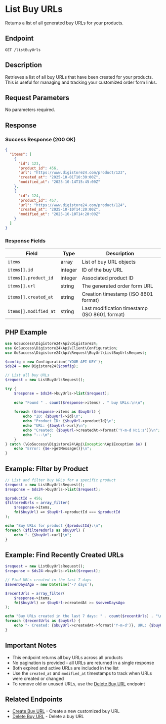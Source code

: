 # List Buy URLs

Returns a list of all generated buy URLs for your products.

## Endpoint

`GET /listBuyUrls`

## Description

Retrieves a list of all buy URLs that have been created for your products. This is useful for managing and tracking your customized order form links.

## Request Parameters

No parameters required.

## Response

### Success Response (200 OK)

```json
{
  "items": [
    {
      "id": 123,
      "product_id": 456,
      "url": "https://www.digistore24.com/product/123",
      "created_at": "2025-10-01T10:30:00Z",
      "modified_at": "2025-10-14T15:45:00Z"
    },
    {
      "id": 124,
      "product_id": 457,
      "url": "https://www.digistore24.com/product/124",
      "created_at": "2025-10-10T14:20:00Z",
      "modified_at": "2025-10-10T14:20:00Z"
    }
  ]
}
```

### Response Fields

| Field | Type | Description |
|-------|------|-------------|
| `items` | array | List of buy URL objects |
| `items[].id` | integer | ID of the buy URL |
| `items[].product_id` | integer | Associated product ID |
| `items[].url` | string | The generated order form URL |
| `items[].created_at` | string | Creation timestamp (ISO 8601 format) |
| `items[].modified_at` | string | Last modification timestamp (ISO 8601 format) |

## PHP Example

```php
use GoSuccess\Digistore24\Api\Digistore24;
use GoSuccess\Digistore24\Api\Client\Configuration;
use GoSuccess\Digistore24\Api\Request\BuyUrl\ListBuyUrlsRequest;

$config = new Configuration('YOUR-API-KEY');
$ds24 = new Digistore24($config);

// List all buy URLs
$request = new ListBuyUrlsRequest();

try {
    $response = $ds24->buyUrls->list($request);
    
    echo "Found " . count($response->items) . " buy URLs:\n\n";
    
    foreach ($response->items as $buyUrl) {
        echo "ID: {$buyUrl->id}\n";
        echo "Product ID: {$buyUrl->productId}\n";
        echo "URL: {$buyUrl->url}\n";
        echo "Created: {$buyUrl->createdAt->format('Y-m-d H:i:s')}\n";
        echo "---\n";
    }
} catch (\GoSuccess\Digistore24\Api\Exception\ApiException $e) {
    echo "Error: {$e->getMessage()}\n";
}
```

## Example: Filter by Product

```php
// List and filter buy URLs for a specific product
$request = new ListBuyUrlsRequest();
$response = $ds24->buyUrls->list($request);

$productId = 456;
$filteredUrls = array_filter(
    $response->items, 
    fn($buyUrl) => $buyUrl->productId === $productId
);

echo "Buy URLs for product {$productId}:\n";
foreach ($filteredUrls as $buyUrl) {
    echo "- {$buyUrl->url}\n";
}
```

## Example: Find Recently Created URLs

```php
$request = new ListBuyUrlsRequest();
$response = $ds24->buyUrls->list($request);

// Find URLs created in the last 7 days
$sevenDaysAgo = new DateTime('-7 days');

$recentUrls = array_filter(
    $response->items,
    fn($buyUrl) => $buyUrl->createdAt >= $sevenDaysAgo
);

echo "Buy URLs created in the last 7 days: " . count($recentUrls) . "\n";
foreach ($recentUrls as $buyUrl) {
    echo "- Created: {$buyUrl->createdAt->format('Y-m-d')}, URL: {$buyUrl->url}\n";
}
```

## Important Notes

- This endpoint returns all buy URLs across all products
- No pagination is provided - all URLs are returned in a single response
- Both expired and active URLs are included in the list
- Use the `created_at` and `modified_at` timestamps to track when URLs were created or changed
- To remove old or unused URLs, use the [Delete Buy URL](deleteBuyUrl.md) endpoint

## Related Endpoints

- [Create Buy URL](createBuyUrl.md) - Create a new customized buy URL
- [Delete Buy URL](deleteBuyUrl.md) - Delete a buy URL
